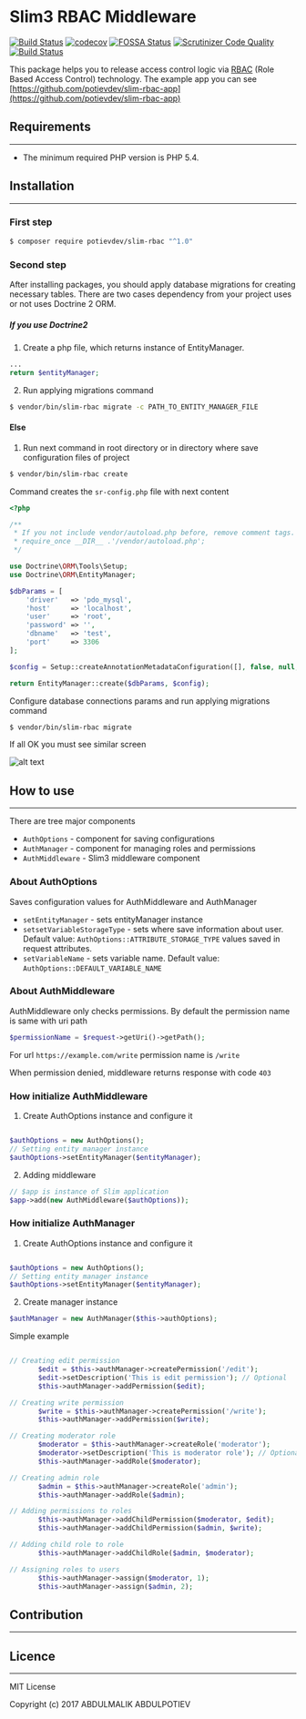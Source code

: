 # Slim3 RBAC Middleware

[![Build Status](https://travis-ci.org/potievdev/slim-rbac.svg?branch=master)](https://travis-ci.org/potievdev/slim-rbac)
[![codecov](https://codecov.io/gh/potievdev/slim-rbac/branch/master/graph/badge.svg)](https://codecov.io/gh/potievdev/slim-rbac)
[![FOSSA Status](https://app.fossa.io/api/projects/git%2Bgithub.com%2Fpotievdev%2Fslim-rbac.svg?type=shield)](https://app.fossa.io/projects/git%2Bgithub.com%2Fpotievdev%2Fslim-rbac?ref=badge_shield)
[![Scrutinizer Code Quality](https://scrutinizer-ci.com/g/potievdev/slim-rbac/badges/quality-score.png?b=master)](https://scrutinizer-ci.com/g/potievdev/slim-rbac/?branch=master)
[![Build Status](https://scrutinizer-ci.com/g/potievdev/slim-rbac/badges/build.png?b=master)](https://scrutinizer-ci.com/g/potievdev/slim-rbac/build-status/master)



This package helps you to release access control logic via [RBAC](https://en.wikipedia.org/wiki/Role-based_access_control) (Role Based Access Control) technology. The example app you can see [https://github.com/potievdev/slim-rbac-app](https://github.com/potievdev/slim-rbac-app)

## Requirements
---

- The minimum required PHP version is PHP 5.4.

## Installation
---

### First step

```sh
$ composer require potievdev/slim-rbac "^1.0"
```

### Second step

After installing packages, you should apply database migrations for creating necessary tables. 
There are two cases dependency from your project uses or not uses Doctrine 2 ORM.

##### If you use  Doctrine2

1. Create a php file, which returns instance of EntityManager.

```php
...
return $entityManager;
```

2. Run applying migrations command

```sh
$ vendor/bin/slim-rbac migrate -c PATH_TO_ENTITY_MANAGER_FILE
```

#### Else

1. Run next command in root directory or in directory where save configuration files of project

```sh
$ vendor/bin/slim-rbac create
```

Command creates the `sr-config.php` file with next content

```php
<?php

/**
 * If you not include vendor/autoload.php before, remove comment tags.
 * require_once __DIR__ .'/vendor/autoload.php';
 */

use Doctrine\ORM\Tools\Setup;
use Doctrine\ORM\EntityManager;

$dbParams = [
    'driver'   => 'pdo_mysql',
    'host'     => 'localhost',
    'user'     => 'root',
    'password' => '',
    'dbname'   => 'test',
    'port'     => 3306
];

$config = Setup::createAnnotationMetadataConfiguration([], false, null, null, false);

return EntityManager::create($dbParams, $config);
```

Configure database connections params and run applying migrations command

```sh
$ vendor/bin/slim-rbac migrate
```

If all OK you must see similar screen

![alt text](https://3.downloader.disk.yandex.ru/disk/782e11e8921bcfee4ea27a72435df7daed1143be642dc7d16f0e56f551e82c71/5a3db17f/YDaZG483KqpGyRGM7PeuU7xeykrU0TVIUy_eD6Cnj68YRmNeDwNIGK0sEtC9132Xv_8Lm7GO59c_KhyTJ4s3Cw%3D%3D?uid=0&filename=2017-12-23_00-12-42.png&disposition=inline&hash=&limit=0&content_type=image%2Fpng&fsize=14626&hid=f6d1fe369a897a4c23f44ef036e2d5a6&media_type=image&tknv=v2&etag=3d96d11be88f0d4c592264e02c6ccb50)

## How to use
---

There are tree major components

- `AuthOptions` - component for saving configurations
- `AuthManager` - component for managing roles and permissions
- `AuthMiddleware` - Slim3 middleware component

### About AuthOptions
Saves configuration values for AuthMiddleware and AuthManager
- `setEntityManager` - sets entityManager instance
- `setsetVariableStorageType` - sets where save information about user. Default value: `AuthOptions::ATTRIBUTE_STORAGE_TYPE` values saved in request attributes.
- `setVariableName` - sets variable name. Default value: `AuthOptions::DEFAULT_VARIABLE_NAME`

### About AuthMiddleware
AuthMiddleware only checks permissions. By default the permission name is same with uri path

```php
$permissionName = $request->getUri()->getPath();
```
For url `https://example.com/write` permission name is `/write`  

When permission denied, middleware returns response with code `403`


### How initialize AuthMiddleware 

1. Create AuthOptions instance and configure it 

```php

$authOptions = new AuthOptions();
// Setting entity manager instance
$authOptions->setEntityManager($entityManager);

```
2. Adding middleware

```php
// $app is instance of Slim application
$app->add(new AuthMiddleware($authOptions));
```

### How initialize  AuthManager
 1. Create AuthOptions instance and configure it 
 
 ```php
 
 $authOptions = new AuthOptions();
 // Setting entity manager instance
 $authOptions->setEntityManager($entityManager);
 
 ```
 2. Create manager instance
 
 ```php
$authManager = new AuthManager($this->authOptions);
 ```
 
Simple example
 ```php

 // Creating edit permission
        $edit = $this->authManager->createPermission('/edit');
        $edit->setDescription('This is edit permission'); // Optional
        $this->authManager->addPermission($edit);

// Creating write permission
        $write = $this->authManager->createPermission('/write');
        $this->authManager->addPermission($write);

// Creating moderator role
        $moderator = $this->authManager->createRole('moderator');
        $moderator->setDescription('This is moderator role'); // Optional
        $this->authManager->addRole($moderator);

// Creating admin role
        $admin = $this->authManager->createRole('admin');
        $this->authManager->addRole($admin);

// Adding permissions to roles
        $this->authManager->addChildPermission($moderator, $edit);
        $this->authManager->addChildPermission($admin, $write);

// Adding child role to role
        $this->authManager->addChildRole($admin, $moderator);

// Assigning roles to users
        $this->authManager->assign($moderator, 1);
        $this->authManager->assign($admin, 2);
 ```

## Contribution
---

## Licence
---
MIT License

Copyright (c) 2017 ABDULMALIK ABDULPOTIEV